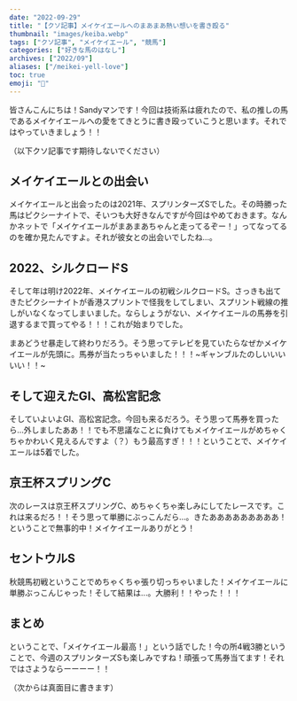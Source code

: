 ```yaml
---
date: "2022-09-29"
title: "【クソ記事】メイケイエールへのまあまあ熱い想いを書き殴る"
thumbnail: "images/keiba.webp"
tags: ["クソ記事", "メイケイエール", "競馬"]
categories: ["好きな馬のはなし"]
archives: ["2022/09"]
aliases: ["/meikei-yell-love"]
toc: true
emoji: "🐎"
---
```


皆さんこんにちは！Sandyマンです！今回は技術系は疲れたので、私の推しの馬であるメイケイエールへの愛をてきとうに書き殴っていこうと思います。それではやっていきましょう！！

（以下クソ記事です期待しないでください）

## メイケイエールとの出会い
メイケイエールと出会ったのは2021年、スプリンターズSでした。その時勝った馬はピクシーナイトで、そいつも大好きなんですが今回はやめておきます。なんかネットで「メイケイエールがまあまあちゃんと走ってるぞー！」ってなってるのを確か見たんですよ。それが彼女との出会いでしたね...。

## 2022、シルクロードS
そして年は明け2022年、メイケイエールの初戦シルクロードS。さっきも出てきたピクシーナイトが香港スプリントで怪我をしてしまい、スプリント戦線の推しがいなくなってしまいました。ならしょうがない、メイケイエールの馬券を引退するまで買ってやる！！！これが始まりでした。

まあどうせ暴走して終わりだろう。そう思ってテレビを見ていたらなぜかメイケイエールが先頭に。馬券が当たっちゃいました！！！~ギャンブルたのしいいいいい！！~

## そして迎えたGI、高松宮記念
そしていよいよGI、高松宮記念。今回も来るだろう。そう思って馬券を買ったら...外しましたああ！！でも不思議なことに負けてもメイケイエールがめちゃくちゃかわいく見えるんですよ（？）もう最高すぎ！！！ということで、メイケイエールは5着でした。

## 京王杯スプリングC
次のレースは京王杯スプリングC、めちゃくちゃ楽しみにしてたレースです。これは来るだろ！！そう思って単勝にぶっこんだら...。きたあああああああああ！ということで無事的中！メイケイエールありがとう！

## セントウルS
秋競馬初戦ということでめちゃくちゃ張り切っちゃいました！メイケイエールに単勝ぶっこんじゃった！そして結果は...。大勝利！！やった！！！

## まとめ
ということで、「メイケイエール最高！」という話でした！今の所4戦3勝ということで、今週のスプリンターズSも楽しみですね！頑張って馬券当てます！それではさようならーーーー！！

（次からは真面目に書きます）